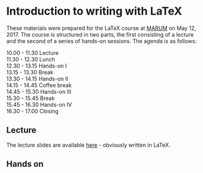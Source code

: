 # Introduction to writing with LaTeX

These materials were prepared for the LaTeX course at [MARUM](http://www.marum.de) on May 12, 2017. The course is structured in two parts, the first consisting of a lecture and the second of a series of hands-on sessions. The agenda is as follows:

10.00 - 11.30 Lecture  
11.30 - 12.30 Lunch  
12.30 - 13.15 Hands-on I  
13.15 - 13.30 Break  
13.30 - 14.15 Hands-on II  
14.15 - 14.45 Coffee break  
14.45 - 15.30 Hands-on III  
15.30 - 15.45 Break  
15.45 - 16.30 Hands-on IV  
16.30 - 17.00 Closing

## Lecture

The lecture slides are available [here](lectures/introduction/stocker17latex101-lectures-introduction.pdf) - obviously written in LaTeX.

## Hands on
